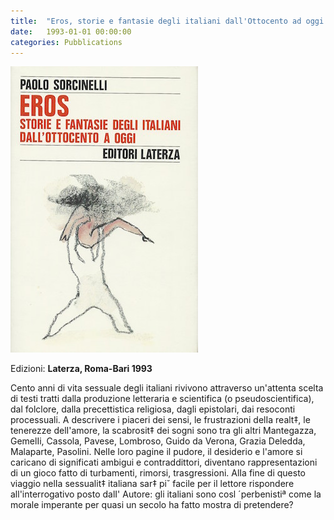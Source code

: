 ```yaml
---
title:  "Eros, storie e fantasie degli italiani dall'Ottocento ad oggi."
date:   1993-01-01 00:00:00
categories: Pubblications
---
```


!["Eros, storie e fantasie degli italiani dall'Ottocento ad oggi"](/assets/Copertine/1993.EROS.jpeg)

Edizioni: **Laterza, Roma-Bari 1993**

Cento anni di vita sessuale degli italiani rivivono attraverso un'attenta scelta di testi tratti dalla produzione letteraria e scientifica (o pseudoscientifica), dal folclore, dalla precettistica religiosa, dagli epistolari, dai resoconti processuali. A descrivere i piaceri dei sensi, le frustrazioni delIa realt‡, le tenerezze delI'amore, la scabrosit‡ dei sogni sono tra gli altri Mantegazza, GemelIi, Cassola, Pavese, Lombroso, Guido da Verona, Grazia Deledda, Malaparte, Pasolini. NelIe loro pagine il pudore, il desiderio e l'amore si caricano di significati ambigui e contraddittori, diventano rappresentazioni di un gioco fatto di turbamenti, rimorsi, trasgressioni. AlIa fine di questo viaggio nelIa sessualit‡ italiana sar‡ pi˘ facile per il lettore rispondere all'interrogativo posto dalI' Autore: gli italiani sono cosl ´perbenistiª come la morale imperante per quasi un secolo ha fatto mostra di pretendere?